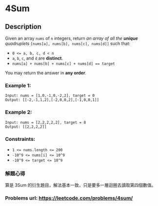 # 4Sum
## Description
Given an array `nums` of `n` integers, return *an array of all the **unique** quadruplets* `[nums[a], nums[b], nums[c], nums[d]]` such that:

* `0 <= a, b, c, d < n`
* `a`, `b`, `c`, and `d` are **distinct**.
* `nums[a] + nums[b] + nums[c] + nums[d] == target`

You may return the answer in **any order**.

### Example 1:
    Input: nums = [1,0,-1,0,-2,2], target = 0
    Output: [[-2,-1,1,2],[-2,0,0,2],[-1,0,0,1]]

### Example 2:
    Input: nums = [2,2,2,2,2], target = 8
    Output: [[2,2,2,2]]

### Constraints:
* `1 <= nums.length <= 200`
* `-10^9 <= nums[i] <= 10^9`
* `-10^9 <= target <= 10^9`

### 解題心得
算是 3Sum 的衍生題目，解法基本一致，只是要多一層迴圈去讀取第四個數值。

### Problems url: https://leetcode.com/problems/4sum/
